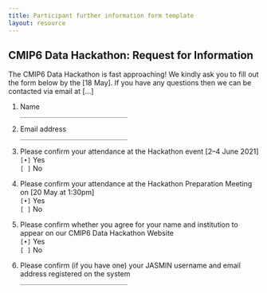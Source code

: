 ```yaml
---
title: Participant further information form template
layout: resource
---
```


## CMIP6 Data Hackathon: Request for Information

The CMIP6 Data Hackathon is fast approaching! We kindly ask you to fill out the
form below by the [18 May]. If you have any questions then we can be contacted via
email at [...]

1. Name  
   `______________________________`  

2. Email address  
   `______________________________`  

3. Please confirm your attendance at the Hackathon event [2–4 June 2021]  
    `[•]` Yes  
    `[ ]` No  

4. Please confirm your attendance at the Hackathon Preparation Meeting on
   [20 May at 1:30pm]  
    `[•]` Yes  
    `[ ]` No  

5. Please confirm whether you agree for your name and institution to appear on
   our CMIP6 Data Hackathon Website  
    `[•]` Yes  
    `[ ]` No  

6. Please confirm (if you have one) your JASMIN username and email address registered on the system  
   `______________________________`  
